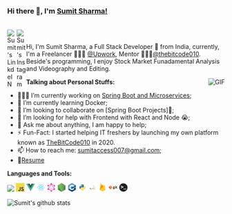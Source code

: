 <!--
**sumitaccess007/sumitaccess007** is a ✨ _special_ ✨ repository because its `README.md` (this file) appears on your GitHub profile.

Here are some ideas to get you started:

- 🔭 I’m currently working on ...
- 🌱 I’m currently learning ...
- 👯 I’m looking to collaborate on ...
- 🤔 I’m looking for help with ...
- 💬 Ask me about ...
- 📫 How to reach me: ...
- 😄 Pronouns: ...
- ⚡ Fun fact: ...
-->

### Hi there 👋, I'm [Sumit Sharma!](https://thebitcode.blogspot.com/) 

<br/>

<a href="https://www.linkedin.com/in/sumit-sharma-007/">
  <img align="left" alt="Sumit's LinkdeIN" width="22px" src="https://cdn.jsdelivr.net/npm/simple-icons@v3/icons/linkedin.svg" />
</a>
<a href="https://www.instagram.com/thebitcode010/">
  <img align="left" alt="Sumit's Instagram" width="22px" src="https://cdn.jsdelivr.net/npm/simple-icons@v3/icons/instagram.svg" />
</a>


<br />

Hi, I'm Sumit Sharma, a Full Stack Developer 🚀 from India, currently, I'm a Freelancer 👨🏽‍💻 [@Upwork](https://www.upwork.com/), Mentor 👨🏽‍💼[@thebitcode010](https://thebitcode.blogspot.com/). Beside's programming, I enjoy Stock Market Funadamental Analysis and Videography and Editing.

  <img align="right" alt="GIF" src="https://media.giphy.com/media/836HiJc7pgzy8iNXCn/giphy.gif" />
  
**Talking about Personal Stuffs:**

- 👨🏽‍💻 I’m currently working on [Spring Boot and Microservices](https://github.com/sumitaccess007);
- 🌱 I’m currently learning Docker; 
- 👯 I’m looking to collaborate on [Spring Boot Projects]🤝;
- 🤔 I’m looking for help with Frontend with React and Node  😭;
- 💬 Ask me about anything, I am happy to help;
- ⚡️ Fun-Fact: I started helping IT freshers by launching my own platform known as [TheBitCode010](https://thebitcode.blogspot.com/) in 2020.
- 📫 How to reach me: sumitaccess007@gmail.com;
- 📝[Resume](https://drive.google.com/file/d/173POU62yuKbSuWb_AwZ0t6GnejS3xeWz/view?usp=sharing)

**Languages and Tools:**  

<code><img height="20" src="https://user-images.githubusercontent.com/14336951/92303898-fe5f1b00-ef96-11ea-83c0-59ead4b113c6.png"></code>
<code><img height="20" src="https://raw.githubusercontent.com/github/explore/80688e429a7d4ef2fca1e82350fe8e3517d3494d/topics/javascript/javascript.png"></code>
<code><img height="20" src="https://raw.githubusercontent.com/github/explore/80688e429a7d4ef2fca1e82350fe8e3517d3494d/topics/vue/vue.png"></code>
<code><img height="20" src="https://raw.githubusercontent.com/github/explore/80688e429a7d4ef2fca1e82350fe8e3517d3494d/topics/react/react.png"></code>
<code><img height="20" src="https://raw.githubusercontent.com/github/explore/5c058a388828bb5fde0bcafd4bc867b5bb3f26f3/topics/graphql/graphql.png"></code>
<code><img height="20" src="https://raw.githubusercontent.com/github/explore/80688e429a7d4ef2fca1e82350fe8e3517d3494d/topics/nodejs/nodejs.png"></code>
<code><img height="20" src="https://raw.githubusercontent.com/github/explore/80688e429a7d4ef2fca1e82350fe8e3517d3494d/topics/cpp/cpp.png"></code>
<code><img height="20" src="https://raw.githubusercontent.com/github/explore/80688e429a7d4ef2fca1e82350fe8e3517d3494d/topics/python/python.png"></code>
<code><img height="20" src="https://raw.githubusercontent.com/github/explore/80688e429a7d4ef2fca1e82350fe8e3517d3494d/topics/mysql/mysql.png"></code>
<code><img height="20" src="https://raw.githubusercontent.com/github/explore/80688e429a7d4ef2fca1e82350fe8e3517d3494d/topics/firebase/firebase.png"></code>
<code><img height="20" src="https://raw.githubusercontent.com/github/explore/80688e429a7d4ef2fca1e82350fe8e3517d3494d/topics/git/git.png"></code>
<code><img height="20" src="https://raw.githubusercontent.com/github/explore/80688e429a7d4ef2fca1e82350fe8e3517d3494d/topics/terminal/terminal.png"></code>



![Sumit's github stats](https://github-readme-stats.vercel.app/api?username=sumitaccess007&show_icons=true&hide_border=true)

